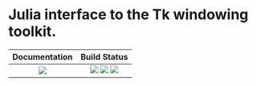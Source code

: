 # Julia interface to the Tk windowing toolkit.

| **Documentation**                                                               | **Build Status**                                                                                |
|:-------------------------------------------------------------------------------:|:-----------------------------------------------------------------------------------------------:|
| [![][docs-stable-img]][docs-stable-url] | [![][travis-img]][travis-url] [![][appveyor-img]][appveyor-url] [![][drone-img]][drone-url]  |


[contrib-url]: https://juliadocs.github.io/Documenter.jl/dev/contributing/
[discourse-tag-url]: https://discourse.julialang.org/tags/documenter
[gitter-url]: https://gitter.im/juliadocs/users

[docs-dev-img]: https://img.shields.io/badge/docs-dev-blue.svg
[docs-dev-url]: https://https://pkg.julialang.org/docs/Tk

[docs-stable-img]: https://img.shields.io/badge/docs-stable-blue.svg
[docs-stable-url]:https://pkg.julialang.org/docs/Tk

[travis-img]: https://travis-ci.org/JuliaGraphics/Tk.jl.svg?branch=master
[travis-url]: https://travis-ci.org/JuliaGraphics/Tk.jl

[appveyor-img]: https://ci.appveyor.com/api/projects/status/g14wsptfv2lq4oiv?svg=true
[appveyor-url]: https://ci.appveyor.com/project/aviks/tk-jl

[drone-img]: https://cloud.drone.io/api/badges/JuliaGraphics/Tk.jl/status.svg
[drone-url]: https://cloud.drone.io/JuliaGraphics/Tk.jl

[issues-url]: https://github.com/JuliaGraphics/Tk.jl/issues

